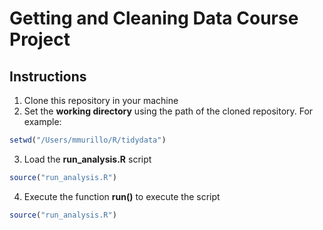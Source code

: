 # Getting and Cleaning Data Course Project
## Instructions
1. Clone this repository in your machine
2. Set the **working directory** using the path of the cloned repository. For example:
```R
setwd("/Users/mmurillo/R/tidydata")
```
3. Load the **run_analysis.R** script
```R
source("run_analysis.R")
```
4. Execute the function **run()** to execute the script
```R
source("run_analysis.R")
```
